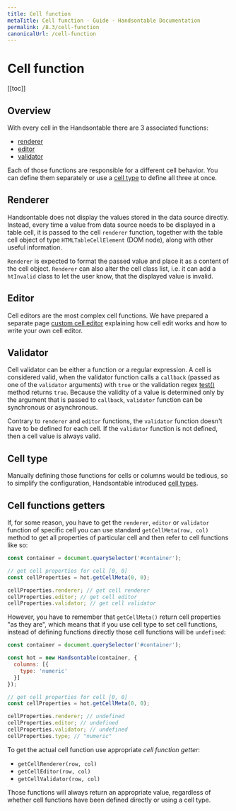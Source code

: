 ```yaml
---
title: Cell function
metaTitle: Cell function - Guide - Handsontable Documentation
permalink: /8.3/cell-function
canonicalUrl: /cell-function
---
```


# Cell function

[[toc]]

## Overview

With every cell in the Handsontable there are 3 associated functions:

* [renderer](#renderer)
* [editor](#editor)
* [validator](#validator)

Each of those functions are responsible for a different cell behavior. You can define them separately or use a [cell type](#cell-type) to define all three at once.

## Renderer

Handsontable does not display the values stored in the data source directly. Instead, every time a value from data source needs to be displayed in a table cell, it is passed to the cell `renderer` function, together with the table cell object of type `HTMLTableCellElement` (DOM node), along with other useful information.

`Renderer` is expected to format the passed value and place it as a content of the cell object. `Renderer` can also alter the cell class list, i.e. it can add a `htInvalid` class to let the user know, that the displayed value is invalid.

## Editor

Cell editors are the most complex cell functions. We have prepared a separate page [custom cell editor](@/guides/cell-functions/cell-editor.md) explaining how cell edit works and how to write your own cell editor.

## Validator

Cell validator can be either a function or a regular expression. A cell is considered valid, when the validator function calls a `callback` (passed as one of the `validator` arguments) with `true` or the validation regex [test()](https://developer.mozilla.org/en-US/docs/Web/JavaScript/Reference/Global_Objects/RegExp/test) method returns `true`. Because the validity of a value is determined only by the argument that is passed to `callback`, `validator` function can be synchronous or asynchronous.

Contrary to `renderer` and `editor` functions, the `validator` function doesn't have to be defined for each cell. If the `validator` function is not defined, then a cell value is always valid.

## Cell type

Manually defining those functions for cells or columns would be tedious, so to simplify the configuration, Handsontable introduced [cell types](@/guides/cell-types/cell-type.md).

## Cell functions getters

If, for some reason, you have to get the `renderer`, `editor` or `validator` function of specific cell you can use standard `getCellMeta(row, col)` method to get all properties of particular cell and then refer to cell functions like so:

```js
const container = document.querySelector('#container');

// get cell properties for cell [0, 0]
const cellProperties = hot.getCellMeta(0, 0);

cellProperties.renderer; // get cell renderer
cellProperties.editor; // get cell editor
cellProperties.validator; // get cell validator
```

However, you have to remember that `getCellMeta()` return cell properties "as they are", which means that if you use cell type to set cell functions, instead of defining functions directly those cell functions will be `undefined`:

```js
const container = document.querySelector('#container');

const hot = new Handsontable(container, {
  columns: [{
    type: 'numeric'
  }]
});

// get cell properties for cell [0, 0]
const cellProperties = hot.getCellMeta(0, 0);

cellProperties.renderer; // undefined
cellProperties.editor; // undefined
cellProperties.validator; // undefined
cellProperties.type; // "numeric"
```

To get the actual cell function use appropriate _cell function getter_:

* `getCellRenderer(row, col)`
* `getCellEditor(row, col)`
* `getCellValidator(row, col)`

Those functions will always return an appropriate value, regardless of whether cell functions have been defined directly or using a cell type.
